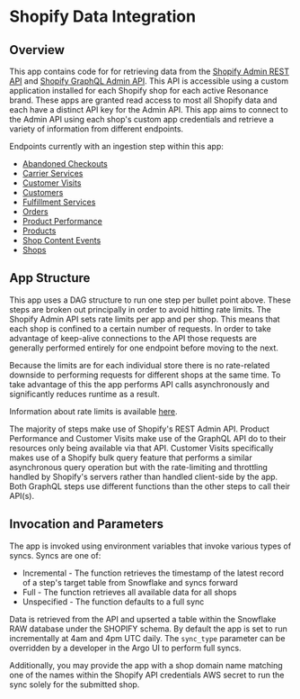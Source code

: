 # Shopify Data Integration

## Overview
This app contains code for for retrieving data from the [Shopify Admin REST API](https://shopify.dev/api/admin-rest) 
and [Shopify GraphQL Admin API](https://shopify.dev/api/admin-graphql).
This API is accessible using a custom application installed for each Shopify
shop for each active Resonance brand. These apps are granted read access to most
all Shopify data and each have a distinct API key for the Admin API. This app
aims to connect to the Admin API using each shop's custom app credentials and 
retrieve a variety of information from different endpoints. 

Endpoints currently with an ingestion step within this app:
* [Abandoned Checkouts](https://shopify.dev/api/admin-rest/2023-01/resources/abandoned-checkouts)
* [Carrier Services](https://shopify.dev/api/admin-rest/2023-01/resources/carrierservice)
* [Customer Visits](https://shopify.dev/api/admin-graphql/2023-01/objects/CustomerJourneySummary)
* [Customers](https://shopify.dev/api/admin-rest/2022-10/resources/customer)
* [Fulfillment Services](https://shopify.dev/api/admin-rest/2022-10/resources/fulfillmentservice)
* [Orders](https://shopify.dev/api/admin-rest/2022-10/resources/orders)
* [Product Performance](https://shopify.dev/api/shopifyql/datasets/products-dataset)
* [Products](https://shopify.dev/api/admin-rest/2022-10/resources/product)
* [Shop Content Events](https://shopify.dev/api/admin-rest/2022-10/resources/event)
* [Shops](https://shopify.dev/api/admin-rest/2023-01/resources/shop)

## App Structure
This app uses a DAG structure to run one step per bullet point above. These
steps are broken out principally in order to avoid hitting rate limits. The
Shopify Admin API sets rate limits per app and per shop. This means that each
shop is confined to a certain number of requests. In order to take advantage of
keep-alive connections to the API those requests are generally performed 
entirely for one endpoint before moving to the next.

Because the limits are for each individual store there is no rate-related
downside to performing requests for different shops at the same time. To take
advantage of this the app performs API calls asynchronously and significantly 
reduces runtime as a result. 

Information about rate limits is available [here](https://shopify.dev/api/usage/rate-limits).

The majority of steps make use of Shopify's REST Admin API. Product Performance
and Customer Visits make use of the GraphQL API do to their resources only being
available via that API. Customer Visits specifically makes use of a Shopify bulk
query feature that performs a similar asynchronous query operation but with the
rate-limiting and throttling handled by Shopify's servers rather than handled
client-side by the app. Both GraphQL steps use different functions than the
other steps to call their API(s).

## Invocation and Parameters

The app is invoked using environment variables that invoke various types of 
syncs. Syncs are one of:

* Incremental - The function retrieves the timestamp of the latest record of a 
step's target table from Snowflake and syncs forward
* Full - The function retrieves all available data for all shops
* Unspecified - The function defaults to a full sync

Data is retrieved from the API and upserted a table within the Snowflake RAW 
database under the SHOPIFY schema. By default the app is set to run 
incrementally at 4am and 4pm UTC daily. The `sync_type` parameter can be 
overridden by a developer in the Argo UI to perform full syncs. 

Additionally, you may provide the app with a shop domain name matching one of 
the names within the Shopify API credentials AWS secret to run the sync solely 
for the submitted shop.
